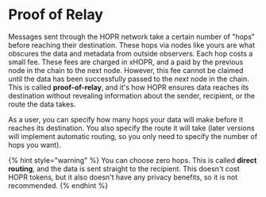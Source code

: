 # Proof of Relay

Messages sent through the HOPR network take a certain number of "hops" before reaching their destination. These hops via nodes like yours are what obscures the data and metadata from outside observers. Each hop costs a small fee. These fees are charged in xHOPR, and a paid by the previous node in the chain to the next node. However, this fee cannot be claimed until the data has been successfully passed to the _next_ node in the chain. This is called **proof-of-relay**, and it's how HOPR ensures data reaches its destination without revealing information about the sender, recipient, or the route the data takes.  
  
As a user, you can specify how many hops your data will make before it reaches its destination. You also specify the route it will take \(later versions will implement automatic routing, so you only need to specify the number of hops you want\).

{% hint style="warning" %}
You can choose zero hops. This is called **direct routing**, and the data is sent straight to the recipient. This doesn't cost HOPR tokens, but it also doesn't have any privacy benefits, so it is not recommended.
{% endhint %}

